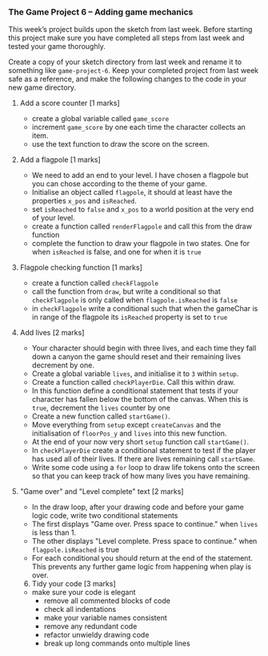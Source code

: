 ### The Game Project 6 – Adding game mechanics

This week’s project builds upon the sketch from last week. Before
starting this project make sure you have completed all steps from last
week and tested your game thoroughly.

Create a copy of your sketch directory from last week and rename it to
something like `game-project-6`. Keep your completed project from last
week safe as a reference, and make the following changes to the code
in your new game directory.

1. Add a score counter [1 marks]

   - create a global variable called `game_score`
   - increment `game_score` by one each time the character collects an item.
   - use the text function to draw the score on the screen.

2. Add a flagpole [1 marks]

   - We need to add an end to your level. I have chosen a flagpole but you can chose according to the theme of your game.
   - Initialise an object called `flagpole`, it should at least have the properties `x_pos` and `isReached`.
   - set `isReached` to `false` and `x_pos` to a world position at the very end of your level.
   - create a function called `renderFlagpole` and call this from the draw function
   - complete the function to draw your flagpole in two states. One for when `isReached` is false,
     and one for when it is `true`

3. Flagpole checking function [1 marks]

   - create a function called `checkFlagpole`
   - call the function from `draw`, but write a conditional so that `checkFlagpole` is only called when `flagpole.isReached` is `false`
   - in `checkFlagpole` write a conditional such that when the gameChar is in range of the flagpole
     its `isReached` property is set to `true`

4. Add lives [2 marks]

   - Your character should begin with three lives, and each time they fall down a canyon the game
     should reset and their remaining lives decrement by one.
   - Create a global variable `lives`, and initialise it to `3` within `setup`.
   - Create a function called `checkPlayerDie`. Call this within draw.
   - In this function define a conditional statement that tests if your character has fallen below
     the bottom of the canvas. When this is `true`, decrement the `lives` counter by one
   - Create a new function called `startGame()`.
   - Move everything from `setup` except `createCanvas` and the initialisation of `floorPos_y` and `lives` into this new function.
   - At the end of your now very short `setup` function call `startGame()`.
   - In `checkPlayerDie` create a conditional statement to test if the player has
     used all of their lives. If there are lives remaining call `startGame`.
   - Write some code using a `for` loop to draw life tokens onto the screen so that you
     can keep track of how many lives you have remaining.

5. "Game over" and "Level complete" text [2 marks]

   - In the draw loop, after your drawing code and before your game logic
     code, write two conditional statements
   - The first displays "Game over. Press space to continue."
     when `lives` is less than 1.
   - The other displays "Level complete. Press space to continue." when
     `flagpole.isReached` is true
   - For each conditional you should return at the end of the statement. This
     prevents any further game logic from happening when play is over.

   6. Tidy your code [3 marks]

   - make sure your code is elegant
     - remove all commented blocks of code
     - check all indentations
     - make your variable names consistent
     - remove any redundant code
     - refactor unwieldy drawing code
     - break up long commands onto multiple lines
